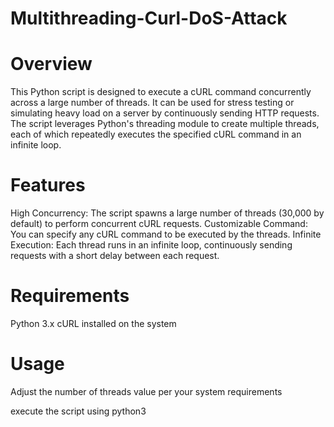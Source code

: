 # Multithreading-Curl-DoS-Attack


# Overview
This Python script is designed to execute a cURL command concurrently across a large number of threads. It can be used for stress testing or simulating heavy load on a server by continuously sending HTTP requests. The script leverages Python's threading module to create multiple threads, each of which repeatedly executes the specified cURL command in an infinite loop.

# Features
High Concurrency: The script spawns a large number of threads (30,000 by default) to perform concurrent cURL requests.
Customizable Command: You can specify any cURL command to be executed by the threads.
Infinite Execution: Each thread runs in an infinite loop, continuously sending requests with a short delay between each request.

# Requirements
Python 3.x
cURL installed on the system

# Usage
Adjust the number of threads value per your system requirements 

execute the script using python3
